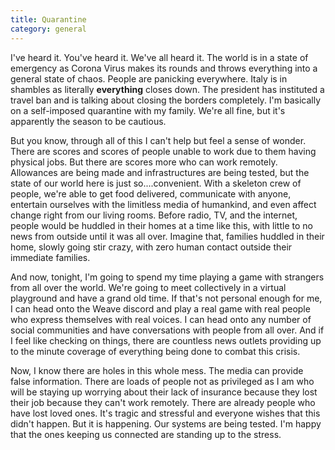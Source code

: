 ```yaml
---
title: Quarantine
category: general
---
```

I've heard it. You've heard it. We've all heard it. The world is in a state of emergency as Corona Virus makes its rounds and throws everything into a general state of chaos. People are panicking everywhere. Italy is in shambles as literally **everything** closes down. The president has instituted a travel ban and is talking about closing the borders completely. I'm basically on a self-imposed quarantine with my family. We're all fine, but it's apparently the season to be cautious.

But you know, through all of this I can't help but feel a sense of wonder. There are scores and scores of people unable to work due to them having physical jobs. But there are scores more who can work remotely. Allowances are being made and infrastructures are being tested, but the state of our world here is just so....convenient. With a skeleton crew of people, we're able to get food delivered, communicate with anyone, entertain ourselves with the limitless media of humankind, and even affect change right from our living rooms. Before radio, TV, and the internet, people would be huddled in their homes at a time like this, with little to no news from outside until it was all over. Imagine that, families huddled in their home, slowly going stir crazy, with zero human contact outside their immediate families.

And now, tonight, I'm going to spend my time playing a game with strangers from all over the world. We're going to meet collectively in a virtual playground and have a grand old time. If that's not personal enough for me, I can head onto the Weave discord and play a real game with real people who express themselves with real voices. I can head onto any number of social communities and have conversations with people from all over. And if I feel like checking on things, there are countless news outlets providing up to the minute coverage of everything being done to combat this crisis.

Now, I know there are holes in this whole mess. The media can provide false information. There are loads of people not as privileged as I am who will be staying up worrying about their lack of insurance because they lost their job because they can't work remotely. There are already people who have lost loved ones. It's tragic and stressful and everyone wishes that this didn't happen. But it is happening. Our systems are being tested. I'm happy that the ones keeping us connected are standing up to the stress.
